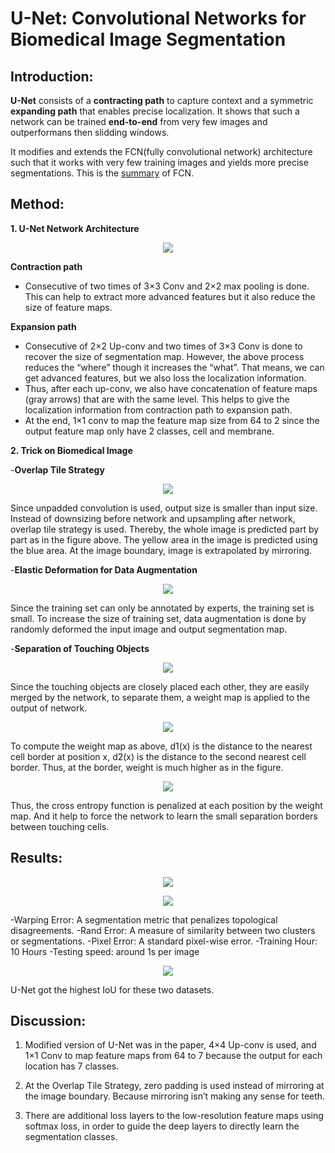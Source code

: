 # U-Net: Convolutional Networks for Biomedical Image Segmentation

   ## Introduction:
   **U-Net** consists of a **contracting path** to capture context and a symmetric **expanding path** that enables precise localization. It shows that such a network can be trained **end-to-end** from very few images and outperformans then slidding windows.

   It modifies and extends the FCN(fully convolutional network) architecture such that it works with very few training images and yields more precise segmentations. This is the [summary](OCR/Fully_Convolutional_Networks_for_Semantic_Segmentation.md) of FCN.


   ## Method:
   **1. U-Net Network Architecture**

   <p align="center">
     <img src="./figure/UNet1.png"><br>
   </p>
   

   **Contraction path**

   - Consecutive of two times of 3×3 Conv and 2×2 max pooling is done. This can help to extract more advanced features but it also reduce the size of feature maps.


   **Expansion path**

   - Consecutive of 2×2 Up-conv and two times of 3×3 Conv is done to recover the size of segmentation map. However, the above process reduces the “where” though it increases the “what”. That means, we can get advanced features, but we also loss the localization information.
   - Thus, after each up-conv, we also have concatenation of feature maps (gray arrows) that are with the same level. This helps to give the localization information from contraction path to expansion path.
   - At the end, 1×1 conv to map the feature map size from 64 to 2 since the output feature map only have 2 classes, cell and membrane.

   **2. Trick on Biomedical Image**

   -**Overlap Tile Strategy**

   <p align="center">
     <img src="./figure/UNet2.png"><br>
   </p>
   Since unpadded convolution is used, output size is smaller than input size. Instead of downsizing before network and upsampling after network, overlap tile strategy is used. Thereby, the whole image is predicted part by part as in the figure above. The yellow area in the image is predicted using the blue area. At the image boundary, image is extrapolated by mirroring.

   -**Elastic Deformation for Data Augmentation**

   <p align="center">
     <img src="./figure/UNet3.png"><br>
   </p>
   Since the training set can only be annotated by experts, the training set is small. To increase the size of training set, data augmentation is done by randomly deformed the input image and output segmentation map.

   -**Separation of Touching Objects**

   <p align="center">
     <img src="./figure/UNet4.png"><br>
   </p>
   Since the touching objects are closely placed each other, they are easily merged by the network, to separate them, a weight map is applied to the output of network.
   <p align="center">
     <img src="./figure/UNet5.png"><br>
   </p>
   To compute the weight map as above, d1(x) is the distance to the nearest cell border at position x, d2(x) is the distance to the second nearest cell border. Thus, at the border, weight is much higher as in the figure.
   <p align="center">
     <img src="./figure/UNet6.png"><br>
   </p>
   Thus, the cross entropy function is penalized at each position by the weight map. And it help to force the network to learn the small separation borders between touching cells.


   ## Results:
   <p align="center">
     <img src="./figure/UNet7.png"><br>
   </p>
   <p align="center">
     <img src="./figure/UNet8.png"><br>
   </p>
   -Warping Error: A segmentation metric that penalizes topological disagreements.
   -Rand Error: A measure of similarity between two clusters or segmentations.
   -Pixel Error: A standard pixel-wise error.
   -Training Hour: 10 Hours
   -Testing speed: around 1s per image

   <p align="center">
     <img src="./figure/UNet9.png"><br>
   </p>
   U-Net got the highest IoU for these two datasets.


   ## Discussion:

   1. Modified version of U-Net was in the paper, 4×4 Up-conv is used, and 1×1 Conv to map feature maps from 64 to 7 because the output for each location has 7 classes.

   2. At the Overlap Tile Strategy, zero padding is used instead of mirroring at the image boundary. Because mirroring isn’t making any sense for teeth.

   3. There are additional loss layers to the low-resolution feature maps using softmax loss, in order to guide the deep layers to directly learn the segmentation classes.
